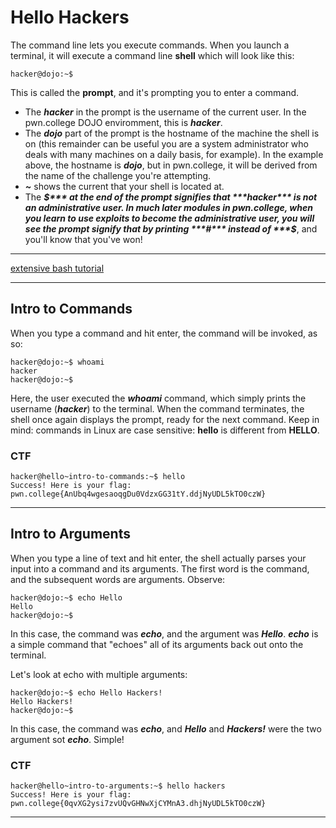 # Hello Hackers

The command line lets you execute commands. 
When you launch a terminal, it will execute a command line **shell** which will look like this:

`hacker@dojo:~$`

This is called the **prompt**, and it's prompting you to enter a command.

- The ***hacker*** in the prompt is the username of the current user.
  In the pwn.college DOJO enviromment, this is ***hacker***.
- The ***dojo*** part of the prompt is the hostname of the machine the shell is on
  (this remainder can be useful you are a system administrator who deals with many machines on a daily basis, for example).
  In the example above, the hostname is ***dojo***, but in pwn.college, it will be derived from the name of the challenge you're attempting.
- ***~*** shows the current that your shell is located at.
- The ***$*** at the end of the prompt signifies that ***hacker*** is not an administrative user.
  In much later modules in pwn.college, when you learn to use exploits to become the administrative user,
  you will see the prompt signify that by printing ***#*** instead of ***$***, and you'll know that you've won!

---

[extensive bash tutorial](https://bash.cyberciti.biz/guide/Main_Page)

---

## Intro to Commands  

When you type a command and hit enter, the command will be invoked, as so:

```
hacker@dojo:~$ whoami
hacker
hacker@dojo:~$
```

Here, the user executed the ***whoami*** command, which simply prints the username (***hacker***) to the terminal.
When the command terminates, the shell once again displays the prompt, ready for the next command.
Keep in mind: commands in Linux are case sensitive: **hello** is different from **HELLO**.

### CTF

```
hacker@hello~intro-to-commands:~$ hello
Success! Here is your flag:
pwn.college{AnUbq4wgesaoqgDu0VdzxGG31tY.ddjNyUDL5kTO0czW}
```

---

## Intro to Arguments

When you type a line of text and hit enter, the shell actually parses your input into a command and its arguments.
The first word is the command, and the subsequent words are arguments. Observe:

```
hacker@dojo:~$ echo Hello
Hello
hacker@dojo:~$
```

In this case, the command was ***echo***, and the argument was ***Hello***.
***echo*** is a simple command that "echoes" all of its arguments back out onto the terminal.

Let's look at echo with multiple arguments:

```
hacker@dojo:~$ echo Hello Hackers!
Hello Hackers!
hacker@dojo:~$
```

In this case, the command was ***echo***, and ***Hello*** and ***Hackers!*** were the two argument sot ***echo***. Simple!

### CTF

```
hacker@hello~intro-to-arguments:~$ hello hackers
Success! Here is your flag:
pwn.college{0qvXG2ysi7zvUQvGHNwXjCYMnA3.dhjNyUDL5kTO0czW}
```

---








